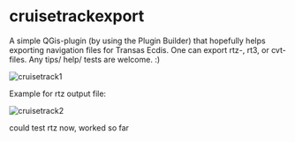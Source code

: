 # cruisetrackexport

A simple QGis-plugin (by using the Plugin Builder) that hopefully helps exporting navigation files for Transas Ecdis. 
One can export rtz-, rt3, or cvt-files.
Any tips/ help/ tests are welcome. :)


![cruisetrack1](https://user-images.githubusercontent.com/59967892/133246414-6ed8accb-48bb-4df8-a3fb-5444131c1919.png)



Example for rtz output file:


![cruisetrack2](https://user-images.githubusercontent.com/59967892/133246422-ea15441c-3b03-4d7c-9496-3808839a075d.png)


could test rtz now, worked so far
